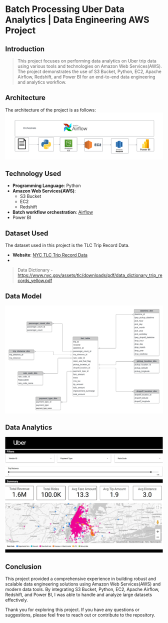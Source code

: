 # Batch Processing Uber Data Analytics | Data Engineering AWS Project


## Introduction

>This project focuses on performing data analytics on Uber trip data using various tools and technologies on Amazon Web Services(AWS). The project demonstrates the use of S3 Bucket, Python, EC2, Apache Airflow, Redshift, and Power BI for an end-to-end data engineering and analytics workflow. 

## Architecture
The architecture of the project is as follows:
![Architecture diagramming](https://github.com/kingnguyen123/uber-etl-pipeline-data-engineering-project/blob/main/Architecture.png)

## Technology Used

- **Programming Language**: Python
- **Amazon Web Services(AWS)**:
  - S3 Bucket
  - EC2
  - Redshift
- **Batch workflow orchestration**: [Airflow](https://airflow.apache.org/)
- Power BI


## Dataset Used

The dataset used in this project is the TLC Trip Record Data.

- **Website**: [NYC TLC Trip Record Data](https://www.nyc.gov/site/tlc/about/tlc-trip-record-data.page)
- 
>Data Dictionary - https://www.nyc.gov/assets/tlc/downloads/pdf/data_dictionary_trip_records_yellow.pdf

## Data Model
![Data Model](https://raw.githubusercontent.com/kingnguyen123/uber-etl-pipeline-data-engineering-project/main/data_model.jpeg)

## Data Analytics
![Data Analytics](https://github.com/kingnguyen123/uber-etl-pipeline-data-engineering-project/blob/main/Data%20Analytics.png)


## Conclusion

This project provided a comprehensive experience in building robust and scalable data engineering solutions using Amazon Web Services(AWS) and modern data tools. By integrating S3 Bucket, Python, EC2, Apache Airflow, Redshift, and Power BI, I was able to handle and analyze large datasets effectively.

Thank you for exploring this project. If you have any questions or suggestions, please feel free to reach out or contribute to the repository.





